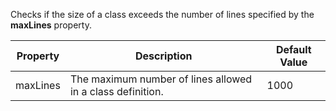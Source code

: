 
Checks if the size of a class exceeds the number of lines specified by the **maxLines** property.

| Property                    | Description            | Default Value    |
|-----------------------------|------------------------|------------------|
| maxLines                    | The maximum number of lines allowed in a class definition.     | 1000 |

